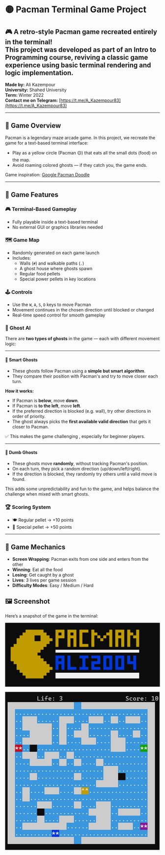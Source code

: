 # 🟡 Pacman Terminal Game Project

🎮 **A retro-style Pacman game recreated entirely in the terminal!**  
This project was developed as part of an **Intro to Programming** course, reviving a classic game experience using basic terminal rendering and logic implementation.
---

**Made by:** Ali Kazempour  
**University:** Shahed University  
**Term:** Winter 2022  
**Contact me on Telegram:** [https://t.me/A_Kazempour83](https://t.me/A_Kazempour83)

---

## 🧠 Game Overview

Pacman is a legendary maze arcade game. In this project, we recreate the game for a text-based terminal interface:

- Play as a yellow circle (Pacman 🟡) that eats all the small dots (food) on the map.
- Avoid roaming colored ghosts — if they catch you, the game ends.

 Game inspiration: [Google Pacman Doodle](https://www.google.com/logos/2010/pacman10-i.html)

---

## 🧱 Game Features

### 🎮 Terminal-Based Gameplay

- Fully playable inside a text-based terminal
- No external GUI or graphics libraries needed

### 🗺️ Game Map

- Randomly generated on each game launch
- Includes:
  - Walls (`#`) and walkable paths (`.`)
  - A ghost house where ghosts spawn
  - Regular food pellets
  - Special power pellets in key locations

### 🕹️ Controls
- Use the `W`, `A`, `S`, `D` keys to move Pacman
- Movement continues in the chosen direction until blocked or changed
- Real-time speed control for smooth gameplay

### 👻 Ghost AI

There are **two types of ghosts** in the game — each with different movement logic:

---

#### 🧠 Smart Ghosts
- These ghosts follow Pacman using a **simple but smart algorithm**.
- They compare their position with Pacman's and try to move closer each turn.

**How it works:**
- If Pacman is **below**, move **down**.
- If Pacman is **to the left**, move **left**.
- If the preferred direction is blocked (e.g. wall), try other directions in order of priority.
- The ghost always picks the **first available valid direction** that gets it closer to Pacman.

✅ This makes the game challenging , especially for beginner players.

---

#### 🤪 Dumb Ghosts

- These ghosts move **randomly**, without tracking Pacman's position.
- On each turn, they pick a random direction (up/down/left/right).
- If the direction is blocked, they randomly try others until a valid move is found.

This adds some unpredictability and fun to the game, and helps balance the challenge when mixed with smart ghosts.


### 🏆 Scoring System

- 🍽️ Regular pellet → +10 points
- 🎯 Special pellet → +50 points

---

## 🧩 Game Mechanics

- **Screen Wrapping**: Pacman exits from one side and enters from the other
- **Winning**: Eat all the food
- **Losing**: Get caught by a ghost
- **Lives**: 3 lives per game session
- **Difficulty Modes**: Easy / Medium / Hard

## 🖼️ Screenshot

Here’s a  snapshot of the game in the terminal:

![Game Logo](pacman.png)

![Game Preview](Ali_Pacman.png)
